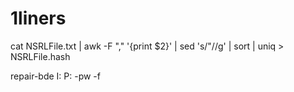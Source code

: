 # 1liners
cat NSRLFile.txt | awk -F "," '{print $2}' | sed 's/\"//g' | sort | uniq > NSRLFile.hash

repair-bde I: P: -pw -f
